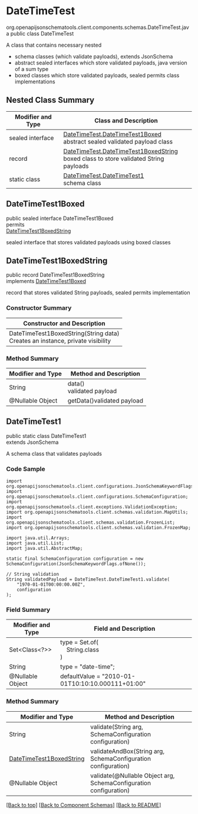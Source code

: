 # DateTimeTest
org.openapijsonschematools.client.components.schemas.DateTimeTest.java
public class DateTimeTest<br>

A class that contains necessary nested
- schema classes (which validate payloads), extends JsonSchema
- abstract sealed interfaces which store validated payloads, java version of a sum type
- boxed classes which store validated payloads, sealed permits class implementations

## Nested Class Summary
| Modifier and Type | Class and Description |
| ----------------- | ---------------------- |
| sealed interface | [DateTimeTest.DateTimeTest1Boxed](#datetimetest1boxed)<br> abstract sealed validated payload class |
| record | [DateTimeTest.DateTimeTest1BoxedString](#datetimetest1boxedstring)<br> boxed class to store validated String payloads |
| static class | [DateTimeTest.DateTimeTest1](#datetimetest1)<br> schema class |

## DateTimeTest1Boxed
public sealed interface DateTimeTest1Boxed<br>
permits<br>
[DateTimeTest1BoxedString](#datetimetest1boxedstring)

sealed interface that stores validated payloads using boxed classes

## DateTimeTest1BoxedString
public record DateTimeTest1BoxedString<br>
implements [DateTimeTest1Boxed](#datetimetest1boxed)

record that stores validated String payloads, sealed permits implementation

### Constructor Summary
| Constructor and Description |
| --------------------------- |
| DateTimeTest1BoxedString(String data)<br>Creates an instance, private visibility |

### Method Summary
| Modifier and Type | Method and Description |
| ----------------- | ---------------------- |
| String | data()<br>validated payload |
| @Nullable Object | getData()validated payload |

## DateTimeTest1
public static class DateTimeTest1<br>
extends JsonSchema

A schema class that validates payloads

### Code Sample
```
import org.openapijsonschematools.client.configurations.JsonSchemaKeywordFlags;
import org.openapijsonschematools.client.configurations.SchemaConfiguration;
import org.openapijsonschematools.client.exceptions.ValidationException;
import org.openapijsonschematools.client.schemas.validation.MapUtils;
import org.openapijsonschematools.client.schemas.validation.FrozenList;
import org.openapijsonschematools.client.schemas.validation.FrozenMap;

import java.util.Arrays;
import java.util.List;
import java.util.AbstractMap;

static final SchemaConfiguration configuration = new SchemaConfiguration(JsonSchemaKeywordFlags.ofNone());

// String validation
String validatedPayload = DateTimeTest.DateTimeTest1.validate(
    "1970-01-01T00:00:00.00Z",
    configuration
);
```

### Field Summary
| Modifier and Type | Field and Description |
| ----------------- | ---------------------- |
| Set<Class<?>> | type = Set.of(<br/>&nbsp;&nbsp;&nbsp;&nbsp;String.class<br/>)<br/> |
| String | type = "date-time"; |
| @Nullable Object | defaultValue = "2010-01-01T10:10:10.000111+01:00" |

### Method Summary
| Modifier and Type | Method and Description |
| ----------------- | ---------------------- |
| String | validate(String arg, SchemaConfiguration configuration) |
| [DateTimeTest1BoxedString](#datetimetest1boxedstring) | validateAndBox(String arg, SchemaConfiguration configuration) |
| @Nullable Object | validate(@Nullable Object arg, SchemaConfiguration configuration) |
[[Back to top]](#top) [[Back to Component Schemas]](../../../README.md#Component-Schemas) [[Back to README]](../../../README.md)
